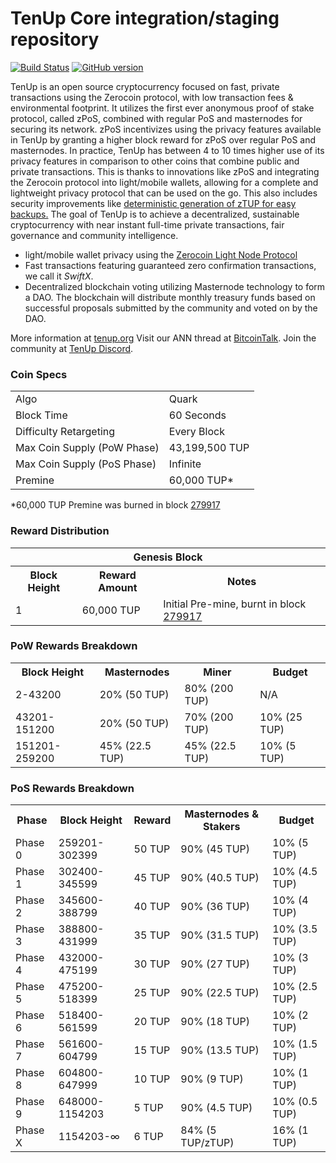 TenUp Core integration/staging repository
=====================================

[![Build Status](https://travis-ci.org/TenUp-Project/TenUp.svg?branch=master)](https://travis-ci.org/TenUp-Project/TenUp) [![GitHub version](https://badge.fury.io/gh/TenUp-Project%2FTUPX.svg)](https://badge.fury.io/gh/TenUp-Project%2FTUPX)

TenUp is an open source cryptocurrency focused on fast, private transactions using the Zerocoin protocol, with low transaction fees & environmental footprint.  It utilizes the first ever anonymous proof of stake protocol, called zPoS, combined with regular PoS and masternodes for securing its network. zPoS incentivizes using the privacy features available in TenUp by granting a higher block reward for zPoS over regular PoS and masternodes. In practice, TenUp has between 4 to 10 times higher use of its privacy features in comparison to other coins that combine public and private transactions. This is thanks to innovations like zPoS and integrating the Zerocoin protocol into light/mobile wallets, allowing for a complete and lightweight privacy protocol that can be used on the go. This also includes security improvements like [deterministic generation of zTUP for easy backups.](https://www.reddit.com/r/tenup/comments/8gbjf7/how_to_use_deterministic_zerocoin_generation/)
The goal of TenUp is to achieve a decentralized, sustainable cryptocurrency with near instant full-time private transactions, fair governance and community intelligence.
- light/mobile wallet privacy using the [Zerocoin Light Node Protocol](https://tenup.io/wp-content/uploads/2018/11/Zerocoin_Light_Node_Protocol.pdf)
- Fast transactions featuring guaranteed zero confirmation transactions, we call it _SwiftX_.
- Decentralized blockchain voting utilizing Masternode technology to form a DAO. The blockchain will distribute monthly treasury funds based on successful proposals submitted by the community and voted on by the DAO.

More information at [tenup.org](http://www.tenup.org) Visit our ANN thread at [BitcoinTalk](http://www.bitcointalk.org/index.php?topic=1262920). Join the community at [TenUp Discord](https://discordapp.com/invite/jzqVsJd).

### Coin Specs
<table>
<tr><td>Algo</td><td>Quark</td></tr>
<tr><td>Block Time</td><td>60 Seconds</td></tr>
<tr><td>Difficulty Retargeting</td><td>Every Block</td></tr>
<tr><td>Max Coin Supply (PoW Phase)</td><td>43,199,500 TUP</td></tr>
<tr><td>Max Coin Supply (PoS Phase)</td><td>Infinite</td></tr>
<tr><td>Premine</td><td>60,000 TUP*</td></tr>
</table>

*60,000 TUP Premine was burned in block [279917](http://www.presstab.pw/phpexplorer/TenUp/block.php?blockhash=206d9cfe859798a0b0898ab00d7300be94de0f5469bb446cecb41c3e173a57e0)

### Reward Distribution

<table>
<th colspan=4>Genesis Block</th>
<tr><th>Block Height</th><th>Reward Amount</th><th>Notes</th></tr>
<tr><td>1</td><td>60,000 TUP</td><td>Initial Pre-mine, burnt in block <a href="http://www.presstab.pw/phpexplorer/TenUp/block.php?blockhash=206d9cfe859798a0b0898ab00d7300be94de0f5469bb446cecb41c3e173a57e0">279917</a></td></tr>
</table>

### PoW Rewards Breakdown

<table>
<th>Block Height</th><th>Masternodes</th><th>Miner</th><th>Budget</th>
<tr><td>2-43200</td><td>20% (50 TUP)</td><td>80% (200 TUP)</td><td>N/A</td></tr>
<tr><td>43201-151200</td><td>20% (50 TUP)</td><td>70% (200 TUP)</td><td>10% (25 TUP)</td></tr>
<tr><td>151201-259200</td><td>45% (22.5 TUP)</td><td>45% (22.5 TUP)</td><td>10% (5 TUP)</td></tr>
</table>

### PoS Rewards Breakdown

<table>
<th>Phase</th><th>Block Height</th><th>Reward</th><th>Masternodes & Stakers</th><th>Budget</th>
<tr><td>Phase 0</td><td>259201-302399</td><td>50 TUP</td><td>90% (45 TUP)</td><td>10% (5 TUP)</td></tr>
<tr><td>Phase 1</td><td>302400-345599</td><td>45 TUP</td><td>90% (40.5 TUP)</td><td>10% (4.5 TUP)</td></tr>
<tr><td>Phase 2</td><td>345600-388799</td><td>40 TUP</td><td>90% (36 TUP)</td><td>10% (4 TUP)</td></tr>
<tr><td>Phase 3</td><td>388800-431999</td><td>35 TUP</td><td>90% (31.5 TUP)</td><td>10% (3.5 TUP)</td></tr>
<tr><td>Phase 4</td><td>432000-475199</td><td>30 TUP</td><td>90% (27 TUP)</td><td>10% (3 TUP)</td></tr>
<tr><td>Phase 5</td><td>475200-518399</td><td>25 TUP</td><td>90% (22.5 TUP)</td><td>10% (2.5 TUP)</td></tr>
<tr><td>Phase 6</td><td>518400-561599</td><td>20 TUP</td><td>90% (18 TUP)</td><td>10% (2 TUP)</td></tr>
<tr><td>Phase 7</td><td>561600-604799</td><td>15 TUP</td><td>90% (13.5 TUP)</td><td>10% (1.5 TUP)</td></tr>
<tr><td>Phase 8</td><td>604800-647999</td><td>10 TUP</td><td>90% (9 TUP)</td><td>10% (1 TUP)</td></tr>
<tr><td>Phase 9</td><td>648000-1154203</td><td>5 TUP</td><td>90% (4.5 TUP)</td><td>10% (0.5 TUP)</td></tr>
<tr><td>Phase X</td><td>1154203-∞</td><td>6 TUP</td><td>84% (5 TUP/zTUP)</td><td>16% (1 TUP)</td></tr>
</table>
